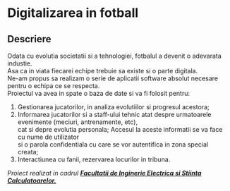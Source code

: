 # Digitalizarea in fotball

## Descriere

Odata cu evolutia societatii si a tehnologiei,  fotbalul a devenit o adevarata industie. \
Asa ca in viata fiecarei echipe trebuie sa existe si o parte digitala.\
Ne-am propus sa realizam o serie de aplicatii software absolut necesare pentru o echipa ce se respecta.\
Proiectul va avea in spate o baza de date si va fi folosit pentru:
1. Gestionarea jucatorilor, in analiza evolutiilor si
progresul acestora;
2. Informarea jucatorilor si a staff-ului tehnic atat despre
urmatoarele evenimente (meciuri, antrenamente, etc),\
cat si depre evolutia personala; Accesul la aceste informatii se va face cu nume de utilizator \
si o parola confidentiala cu care se vor autentifica in zona special creata;
3. Interactiunea cu fanii, rezervarea locurilor in tribuna.

_Proiect realizat in cadrul [**Facultatii de Inginerie Electrica si Stiinta Calculatoarelor.**](https://iesc.unitbv.ro/)_